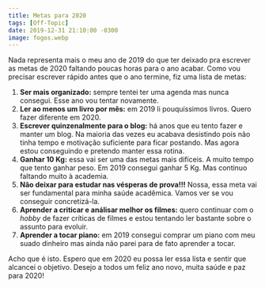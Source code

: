 ```yaml
---
title: Metas para 2020
tags: [Off-Topic]
date: 2019-12-31 21:10:00 -0300
image: fogos.webp
---
```


Nada representa mais o meu ano de 2019 do que ter deixado pra escrever as metas de 2020 faltando poucas horas para o ano acabar. Como vou precisar escrever rápido antes que o ano termine, fiz uma lista de metas:

1. **Ser mais organizado:** sempre tentei ter uma agenda mas nunca consegui. Esse ano vou tentar novamente.
2. **Ler ao menos um livro por mês:** em 2019 li pouquíssimos livros. Quero fazer diferente em 2020.
3. **Escrever quinzenalmente para o blog:** há anos que eu tento fazer e manter um blog. Na maioria das vezes eu acabava desistindo pois não tinha tempo e motivação suficiente para ficar postando. Mas agora estou conseguindo e pretendo manter essa rotina.
4. **Ganhar 10 Kg:** essa vai ser uma das metas mais difíceis. A muito tempo que tento ganhar peso. Em 2019 consegui ganhar 5 Kg. Mas continuo faltando muito à academia.
5. **Não deixar para estudar nas vésperas de prova!!!** Nossa, essa meta vai ser fundamental para minha saúde acadêmica. Vamos ver se vou conseguir concretizá-la.
6. **Aprender a criticar e análisar melhor os filmes:** quero continuar com o *hobby* de fazer críticas de filmes e estou tentando ler bastante sobre o assunto para evoluir.
7. **Aprender a tocar piano:** em 2019 consegui comprar um piano com meu suado dinheiro mas ainda não parei para de fato aprender a tocar.

Acho que é isto. Espero que em 2020 eu possa ler essa lista e sentir que alcancei o objetivo. Desejo a todos um feliz ano novo, muita saúde e paz para 2020!